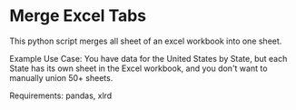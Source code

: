 # Merge Excel Tabs
This python script merges all sheet of an excel workbook into one sheet.

Example Use Case:
You have data for the United States by State, but each State has its own sheet in the Excel workbook, and you don't want to manually union 50+ sheets.

Requirements:
pandas, xlrd
